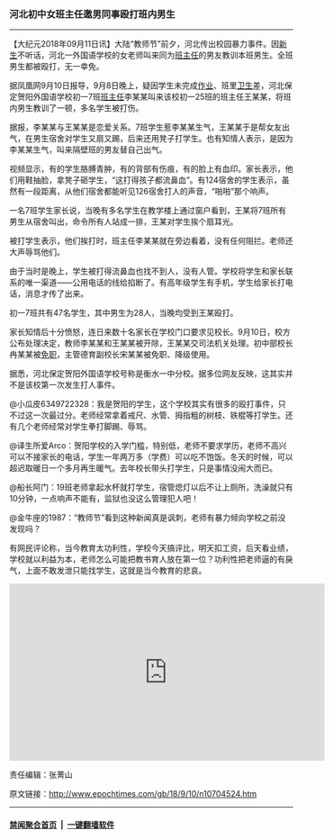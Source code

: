 ### 河北初中女班主任邀男同事殴打班内男生
------------------------

<p>【大纪元2018年09月11日讯】大陆“教师节”前夕，河北传出校园暴力事件。因<a href="http://www.epochtimes.com/gb/tag/%E6%96%B0%E7%94%9F.html">新生</a>不听话，河北一外国语学校的女老师叫来同为<a href="http://www.epochtimes.com/gb/tag/%E7%8F%AD%E4%B8%BB%E4%BB%BB.html">班主任</a>的男友教训本班男生。全班男生都被殴打，无一幸免。</p>
<p>据凤凰网9月10日报导，9月8日晚上，疑因学生未完成<a href="http://www.epochtimes.com/gb/tag/%E4%BD%9C%E4%B8%9A.html">作业</a>、班里<a href="http://www.epochtimes.com/gb/tag/%E5%8D%AB%E7%94%9F.html">卫生</a>差，河北保定贺阳外国语学校初一7班<a href="http://www.epochtimes.com/gb/tag/%E7%8F%AD%E4%B8%BB%E4%BB%BB.html">班主任</a>李某某叫来该校初一25班的班主任王某某，将班内男生教训了一顿，多名学生被打伤。</p>
<p>据报，李某某与王某某是恋爱关系。7班学生惹李某某生气，王某某于是帮女友出气，在男生宿舍对学生又扇又踢，后来还用凳子打学生。也有知情人表示，是因为李某某生气，叫来隔壁班的男友替自己出气。</p>
<p>视频显示，有的学生胳膊青肿，有的背部有伤痕，有的脸上有血印。家长表示，他们用鞋抽脸，拿凳子砸学生，“这打得孩子都流鼻血”。有124宿舍的学生表示，虽然有一段距离，从他们宿舍都能听见126宿舍打人的声音，“啪啪”那个响声。</p>
<p>一名7班学生家长说，当晚有多名学生在教学楼上通过窗户看到，王某将7班所有男生从宿舍叫出，命令所有人站成一排，王某对学生挨个扇耳光。</p>
<p>被打学生表示，他们挨打时，班主任李某某就在旁边看着，没有任何阻拦。老师还大声辱骂他们。</p>
<p>由于当时是晚上，学生被打得流鼻血也找不到人，没有人管。学校将学生和家长联系的唯一渠道——公用电话的线给掐断了。有高年级学生有手机，学生给家长打电话，消息才传了出来。</p>
<p>初一7班共有47名学生，其中男生为28人，当晚均受到王某殴打。</p>
<p>家长知情后十分愤怒，连日来数十名家长在学校门口要求见校长。9月10日，校方公布处理决定，教师李某某和王某某被开除，王某某交司法机关处理。初中部校长冉某某被<a href="http://www.epochtimes.com/gb/tag/%E5%85%8D%E8%81%8C.html">免职</a>，主管德育副校长宋某某被免职、降级使用。</p>
<p>据悉，河北保定贺阳外国语学校号称是衡水一中分校。据多位网友反映，这其实并不是该校第一次发生打人事件。</p>
<p>@小瓜皮6349722328：我是贺阳的学生，这个学校其实有很多的殴打事件，只不过这一次最过分。老师经常拿着戒尺、水管、拇指粗的树枝、铁棍等打学生。还有几个老师经常对学生拳打脚踢、辱骂。</p>
<p>@译生所爱Arco：贺阳学校的入学门槛，特别低，老师不要求学历，老师不高兴可以不接家长的电话，学生一年两万多（学费）可以吃不饱饭。冬天的时候，可以超迟取暖日一个多月再生暖气。去年校长带头打学生，只是事情没闹大而已。</p>
<p>@船长阿门：19班老师拿起水杯就打学生，宿管熄灯以后不让上厕所，洗澡就只有10分钟，一点响声不能有，监狱也没这么管理犯人吧！</p>
<p>@金牛座的1987：“教师节”看到这种新闻真是讽刺，老师有暴力倾向学校之前没发现吗？</p>
<p>有网民评论称，当今教育太功利性，学校今天搞评比，明天扣工资，后天看业绩，学校就以利益为本，老师怎么可能把教书育人放在第一位？功利性把老师逼的有戾气，上面不敢发泄只能找学生，这就是当今教育的悲哀。</p>
<p style="text-align: center;"><iframe src="https://www.youtube.com/embed/P9hXtzZyGv8?rel=0" width="560" height="315" frameborder="0" allowfullscreen="allowfullscreen"></iframe></p>
<p>责任编辑：张菁山</p>

原文链接：http://www.epochtimes.com/gb/18/9/10/n10704524.htm


------------------------
#### [禁闻聚合首页](https://github.com/gfw-breaker/banned-news/blob/master/README.md) &nbsp;|&nbsp;  [一键翻墙软件](https://github.com/gfw-breaker/nogfw/blob/master/README.md)